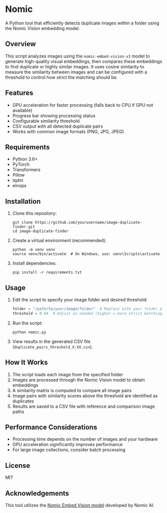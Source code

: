 # Nomic

A Python tool that efficiently detects duplicate images within a folder using the Nomic Vision embedding model.

## Overview

This script analyzes images using the `nomic-embed-vision-v1` model to generate high-quality visual embeddings, then compares these embeddings to find duplicate or highly similar images. It uses cosine similarity to measure the similarity between images and can be configured with a threshold to control how strict the matching should be.

## Features

- GPU acceleration for faster processing (falls back to CPU if GPU not available)
- Progress bar showing processing status
- Configurable similarity threshold
- CSV output with all detected duplicate pairs
- Works with common image formats (PNG, JPG, JPEG)

## Requirements

- Python 3.6+
- PyTorch
- Transformers
- Pillow
- tqdm
- einops

## Installation

1. Clone this repository:
   ```
   git clone https://github.com/yourusername/image-duplicate-finder.git
   cd image-duplicate-finder
   ```

2. Create a virtual environment (recommended):
   ```
   python -m venv venv
   source venv/bin/activate  # On Windows, use: venv\Scripts\activate
   ```

3. Install dependencies:
   ```
   pip install -r requirements.txt
   ```

## Usage

1. Edit the script to specify your image folder and desired threshold:
   ```python
   folder = "/path/to/your/image/folder"  # Replace with your folder path
   threshold = 0.94  # Adjust as needed (higher = more strict matching)
   ```

2. Run the script:
   ```
   python nomic.py
   ```

3. View results in the generated CSV file (`duplicate_pairs_threshold_X.XX.csv`).

## How It Works

1. The script loads each image from the specified folder
2. Images are processed through the Nomic Vision model to obtain embeddings
3. A similarity matrix is computed to compare all image pairs
4. Image pairs with similarity scores above the threshold are identified as duplicates
5. Results are saved to a CSV file with reference and comparison image paths

## Performance Considerations

- Processing time depends on the number of images and your hardware
- GPU acceleration significantly improves performance
- For large image collections, consider batch processing

## License

MIT

## Acknowledgements

This tool utilizes the [Nomic Embed Vision model](https://huggingface.co/nomic-ai/nomic-embed-vision-v1) developed by Nomic AI.